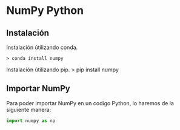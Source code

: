 # NumPy Python 

## Instalación

Instalación útilizando conda. 

    > conda install numpy


Instalación útilizando pip.
    > pip install numpy

## Importar NumPy

Para poder importar NumPy en un codigo Python, lo haremos de la siguiente manera: 

```Python 
import numpy as np
```